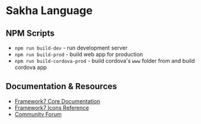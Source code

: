 # Sakha Language

## NPM Scripts

* `npm run build-dev` - run development server
* `npm run build-prod` - build web app for production
* `npm run build-cordova-prod` - build cordova's `www` folder from and build cordova app

## Documentation & Resources

* [Framework7 Core Documentation](https://framework7.io/docs/)
* [Framework7 Icons Reference](https://framework7.io/icons/)
* [Community Forum](https://forum.framework7.io)

